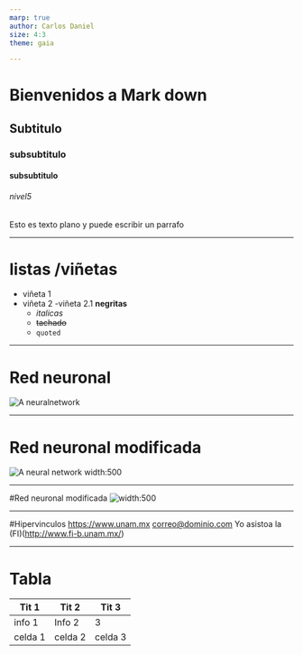 ```yaml
---
marp: true
author: Carlos Daniel
size: 4:3
theme: gaia

---
```


# Bienvenidos a Mark down
## Subtitulo
### subsubtitulo
#### subsubtitulo
###### nivel5
Esto es texto plano y puede escribir un parrafo

___

# listas /viñetas
- viñeta 1
- viñeta 2
    -viñeta 2.1
    **negritas**
    - *italicas*
    - ~~tachado~~
    - `quoted`

____

# Red neuronal

![A neuralnetwork](https://www.investopedia.com/thmb/dmfmF8iByVZy1daIOwzHggagidk=/660x0/filters:no_upscale():max_bytes(150000):strip_icc():format(webp)/dotdash_Final_Neural_Network_Apr_2020-01-5f4088dfda4c49d99a4d927c9a3a5ba0.jpg)

____

# Red neuronal modificada
![A neural network width:500](https://www.investopedia.com/thmb/dmfmF8iByVZy1daIOwzHggagidk=/660x0/filters:no_upscale():max_bytes(150000):strip_icc():format(webp)/dotdash_Final_Neural_Network_Apr_2020-01-5f4088dfda4c49d99a4d927c9a3a5ba0.jpg)
____
#Red neuronal modificada
![width:500](POOP9.jpeg)


____
#Hipervinculos
<https://www.unam.mx>
<correo@dominio.com>
Yo asistoa la (FI)(http://www.fi-b.unam.mx/)

___

# Tabla
|Tit 1|Tit 2|Tit 3|
|---|---|---|
|info 1|Info 2| 3|
|celda 1|celda 2|celda 3|
